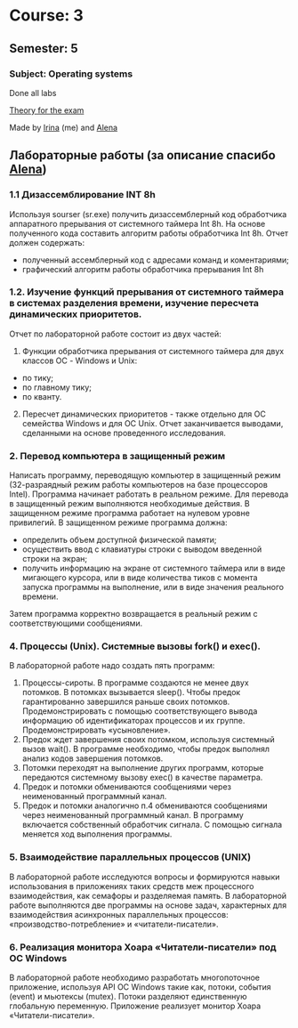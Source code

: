 # Course: 3

## Semester: 5

### Subject: Operating systems

Done all labs

[Theory for the exam](https://docs.google.com/document/d/1GZmNA96V2xYDTW69pKxmPkUHth-sB8TTy1Xvv9SN9zM/edit)

Made by [Irina](https://github.com/kpirap18) (me) and [Alena](https://github.com/alena-zayts)


## Лабораторные работы (за описание спасибо [Alena](https://github.com/alena-zayts))

### 1.1 Дизассемблирование INT 8h

Используя sourser (sr.exe) получить дизассемблерный код обработчика аппаратного прерывания от системного таймера Int 8h.
На основе полученного кода составить алгоритм работы обработчика Int 8h.
Отчет должен содержать:
* полученный ассемблерный код с адресами команд и коментариями;
* графический алгоритм работы обработчика прерывания Int 8h

### 1.2. Изучение функций прерывания от системного таймера в системах разделения времени, изучение пересчета динамических приоритетов. 

Отчет по лабораторной работе состоит из двух частей:
1.	Функции обработчика прерывания от системного таймера для двух классов ОС - Windows и Unix:
- по тику;
- по главному тику;
- по кванту.
      
2.	Пересчет динамических приоритетов - также отдельно для ОС семейства Windows и для ОС Unix.
Отчет заканчивается выводами, сделанными на основе проведенного исследования.

### 2. Перевод компьютера в защищенный режим

Написать программу, переводящую компьютер в защищенный режим (32-разраядный режим работы компьютеров на базе процессоров Intel). Программа начинает работать в реальном режиме. Для перевода в защищенный режим выполняются необходимые действия. В защищенном режиме программа работает на нулевом уровне привилегий.
В защищенном режиме программа должна: 
* определить объем доступной физической памяти; 
* осуществить ввод с клавиатуры строки с выводом введенной строки на экран;
* получить информацию на экране от системного таймера или в виде мигающего курсора, или в виде количества тиков с момента запуска программы на выполнение, или в виде значения реального времени.

Затем программа корректно возвращается в реальный режим с соответствующими сообщениями.

### 4. Процессы (Unix). Системные вызовы fork() и exec().
В лабораторной работе надо создать пять программ:
1.	Процессы-сироты. В программе создаются не менее двух потомков. В потомках вызывается sleep(). Чтобы предок гарантированно завершился раньше своих потомков. Продемонстрировать с помощью соответствующего вывода информацию об идентификаторах процессов и их группе. Продемонстрировать «усыновление». 
2.	Предок ждет завершения своих потомком, используя системный вызов wait(). В программе необходимо, чтобы предок выполнял анализ кодов завершения потомков.
3.	Потомки переходят на выполнение других программ, которые передаются системному вызову exec() в качестве параметра.
4.	Предок и потомки обмениваются сообщениями через неименованный программный канал. 
5.	Предок и потомки аналогично п.4 обмениваются сообщениями через неименованный программный канал. В программу включается собственный обработчик сигнала. С помощью сигнала меняется ход выполнения программы. 

### 5. Взаимодействие параллельных процессов (UNIX)

В лабораторной работе исследуются вопросы и формируются навыки использования в приложениях таких средств меж процессного взаимодействия, как семафоры и разделяемая память. В лабораторной работе выполняются две программы на основе задач, характерных для взаимодействия асинхронных параллельных процессов: «производство-потребление» и «читатели-писатели».

### 6. Реализация монитора Хоара «Читатели-писатели» под ОС Windows
В лабораторной работе необходимо разработать многопоточное приложение, используя API ОС Windows такие как, потоки, события (event) и мьютексы (mutex). Потоки разделяют единственную глобальную переменную. Приложение реализует монитор Хоара «Читатели-писатели».